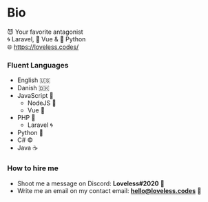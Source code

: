 # Bio
😈 Your favorite antagonist                
🌀 Laravel, 💎 Vue & 🐍 Python            
🌐 https://loveless.codes/                 

### Fluent Languages
- English 🇺🇸
- Danish 🇩🇰
- JavaScript 💌
  - NodeJS 👀
  - Vue 💎
- PHP 🤖
  - Laravel 🌀
- Python 🐍
- C# ©️
- Java ☕

### How to hire me
- Shoot me a message on Discord: **Loveless#2020** 💌
- Write me an email on my contact email: **hello@loveless.codes** 📮
